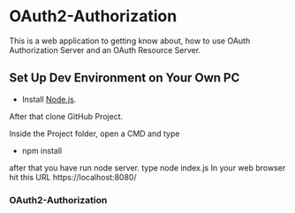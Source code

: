 # OAuth2-Authorization
This is a web application to getting know about, how to use OAuth Authorization Server and an OAuth Resource Server.

## Set Up Dev Environment on Your Own PC

-   Install [Node.js](https://nodejs.org/en/download/).

After that clone GitHub Project.

Inside the Project folder, open a CMD and type

-   npm install

after that you have run node server. type node index.js
In your web browser hit this URL https://localhost:8080/

### OAuth2-Authorization